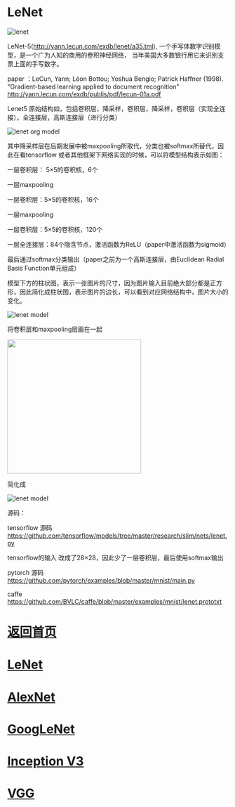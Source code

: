 
# LeNet
![lenet](http://yann.lecun.com/exdb/lenet/gifs/a35.gif)

LeNet-5(http://yann.lecun.com/exdb/lenet/a35.tml), 一个手写体数字识别模型，是一个广为人知的商用的卷积神经网络，
当年美国大多数银行用它来识别支票上面的手写数字。

paper ：LeCun, Yann; Léon Bottou; Yoshua Bengio; Patrick Haffner (1998). "Gradient-based learning applied to document recognition"
http://yann.lecun.com/exdb/publis/pdf/lecun-01a.pdf

Lenet5 原始结构如，包括卷积层，降采样，卷积层，降采样，卷积层（实现全连接），全连接层，高斯连接层（进行分类）

![lenet org model](https://github.com/weslynn/graphic-deep-neural-network/blob/master/pic/lenet-org.jpg)

其中降采样层在后期发展中被maxpooling所取代，分类也被softmax所替代，因此在看tensorflow 或者其他框架下网络实现的时候，可以将模型结构表示如图：

一层卷积层： 5×5的卷积核，6个

一层maxpooling

一层卷积层：5×5的卷积核，16个

一层maxpooling

一层卷积层：5×5的卷积核，120个

一层全连接层：84个隐含节点，激活函数为ReLU（paper中激活函数为sigmoid）

最后通过softmax分类输出（paper之前为一个高斯连接层，由Euclidean Radial Basis Function单元组成）

模型下方的柱状图，表示一张图片的尺寸，因为图片输入目前绝大部分都是正方形，因此简化成柱状图，表示图片的边长，可以看到对应网络结构中，图片大小的变化。

![lenet model](https://github.com/weslynn/graphic-deep-neural-network/blob/master/modelpic/lenet.png)


将卷积层和maxpooling层画在一起

  <img src="https://github.com/weslynn/graphic-deep-neural-network/blob/master/modelpic/equal.png" width="305">

简化成

![lenet model](https://github.com/weslynn/graphic-deep-neural-network/blob/master/modelpic/lenet-short.png)

源码：

tensorflow 源码 https://github.com/tensorflow/models/tree/master/research/slim/nets/lenet.py

tensorflow的输入 改成了28×28，因此少了一层卷积层，最后使用softmax输出

pytorch 源码 https://github.com/pytorch/examples/blob/master/mnist/main.py

caffe https://github.com/BVLC/caffe/blob/master/examples/mnist/lenet.prototxt



# [返回首页](https://github.com/weslynn/graphic-deep-neural-network/) 
# [LeNet](https://github.com/weslynn/graphic-deep-neural-network/blob/master/object%20classification%20%E7%89%A9%E4%BD%93%E5%88%86%E7%B1%BB/LeNet.md)   
# [AlexNet](https://github.com/weslynn/graphic-deep-neural-network/blob/master/object%20classification%20%E7%89%A9%E4%BD%93%E5%88%86%E7%B1%BB/AlexNet.md)                  
# [GoogLeNet](https://github.com/weslynn/graphic-deep-neural-network/blob/master/object%20classification%20%E7%89%A9%E4%BD%93%E5%88%86%E7%B1%BB/GoogLeNet.md)
# [Inception V3](https://github.com/weslynn/graphic-deep-neural-network/blob/master/object%20classification%20%E7%89%A9%E4%BD%93%E5%88%86%E7%B1%BB/InceptionV3.md)
# [VGG](https://github.com/weslynn/graphic-deep-neural-network/blob/master/object%20classification%20%E7%89%A9%E4%BD%93%E5%88%86%E7%B1%BB/VGG.md)